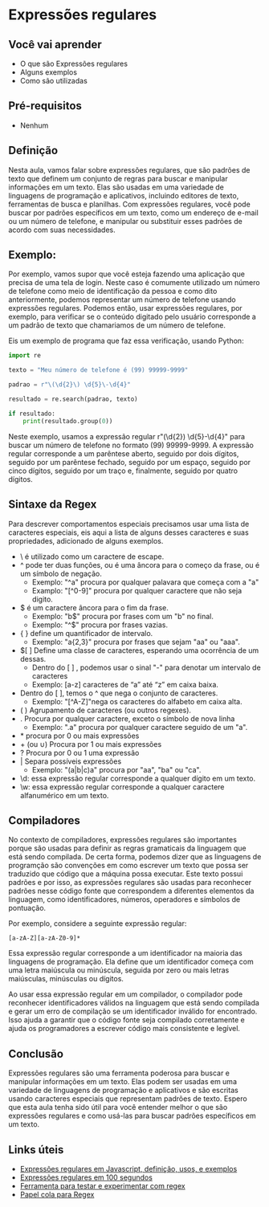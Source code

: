 # Expressões regulares

## Você vai aprender

* O que são Expressões regulares
* Alguns exemplos
* Como são utilizadas

## Pré-requisitos

* Nenhum

## Definição

Nesta aula, vamos falar sobre expressões regulares, que são padrões de texto que definem um conjunto de regras para buscar e manipular informações em um texto. Elas são usadas em uma variedade de linguagens de programação e aplicativos, incluindo editores de texto, ferramentas de busca e planilhas. Com expressões regulares, você pode buscar por padrões específicos em um texto, como um endereço de e-mail ou um número de telefone, e manipular ou substituir esses padrões de acordo com suas necessidades.

## Exemplo:

Por exemplo, vamos supor que você esteja fazendo uma aplicação que precisa de uma tela de login. Neste caso é comumente utilizado um número de telefone como meio de identificação da pessoa e como dito anteriormente, podemos representar um número de telefone usando expressões regulares. Podemos então, usar expressões regulares, por exemplo, para verificar se o conteúdo digitado pelo usuário corresponde a um padrão de texto que chamariamos de um número de telefone.

Eis um exemplo de programa que faz essa verificação, usando Python:

```python
import re

texto = "Meu número de telefone é (99) 99999-9999"

padrao = r"\(\d{2}\) \d{5}\-\d{4}"

resultado = re.search(padrao, texto)

if resultado:
    print(resultado.group(0))
```
Neste exemplo, usamos a expressão regular r"\(\d{2}\) \d{5}\-\d{4}" para buscar um número de telefone no formato (99) 99999-9999. A expressão regular corresponde a um parêntese aberto, seguido por dois dígitos, seguido por um parêntese fechado, seguido por um espaço, seguido por cinco dígitos, seguido por um traço e, finalmente, seguido por quatro dígitos.

## Sintaxe da Regex

Para descrever comportamentos especiais precisamos usar uma lista de caracteres especiais, eis aqui a lista 
de alguns desses caracteres e suas propriedades, adicionado de alguns exemplos.


* \ é utilizado como um caractere de escape.
* ^ pode ter duas funções, ou é uma âncora para o começo da frase, ou é um símbolo de negação.
    * Exemplo: "^a" procura por qualquer palavara que começa com a  "a"
    * Examplo: "[^0-9]" procura por qualquer caractere que não seja digito.
* $ é um caractere âncora para o fim da frase.
    * Exemplo: "b$" procura por frases com um "b" no final.
    * Exemplo: "^$" procura por frases vazias.
* { } define um quantificador de intervalo.
    * Exemplo: "a{2,3}" procura por frases que sejam "aa" ou "aaa".
* $\[ ] Define uma classe de caracteres, esperando uma ocorrência de um dessas.
    * Dentro do [ ] , podemos usar o sinal "-" para denotar um intervalo de caracteres
    * Exemplo: [a-z] caracteres de “a” até “z” em caixa baixa.
* Dentro do [ ], temos o ^ que nega o conjunto de caracteres.
    * Exemplo: "[^A-Z]"nega os caracteres do alfabeto em caixa alta.
* ( ) Agrupamento de caracteres (ou outros regexes).
* . Procura por qualquer caractere, exceto o símbolo de nova linha
    * Exemplo: ".a" procura por qualquer caractere seguido de um "a".
* \* procura por 0 ou mais expressões
* \+ (ou ∪) Procura por 1 ou mais expressões
* ? Procura por 0 ou 1 uma expressão
* | Separa possíveis expressões
    * Exemplo: "(a|b|c)a" procura por "aa", "ba" ou "ca".
* \d: essa expressão regular corresponde a qualquer dígito em um texto.
* \w: essa expressão regular corresponde a qualquer caractere alfanumérico em um texto.

## Compiladores

No contexto de compiladores, expressões regulares são importantes porque são usadas para definir as regras gramaticais da linguagem que está sendo compilada. De certa forma, podemos dizer que as linguagens de programção são convenções em como escrever um texto que possa ser traduzido que código que a máquina possa executar. Este texto possui padrões e por isso, as expressões regulares são usadas para reconhecer padrões nesse código fonte que correspondem a diferentes elementos da linguagem, como identificadores, números, operadores e símbolos de pontuação.

Por exemplo, considere a seguinte expressão regular:
``` 
[a-zA-Z][a-zA-Z0-9]*
```

Essa expressão regular corresponde a um identificador na maioria das linguagens de programação. Ela define que um identificador começa com uma letra maiúscula ou minúscula, seguida por zero ou mais letras maiúsculas, minúsculas ou dígitos.

Ao usar essa expressão regular em um compilador, o compilador pode reconhecer identificadores válidos na linguagem que está sendo compilada e gerar um erro de compilação se um identificador inválido for encontrado. Isso ajuda a garantir que o código fonte seja compilado corretamente e ajuda os programadores a escrever código mais consistente e legível.

## Conclusão
Expressões regulares são uma ferramenta poderosa para buscar e manipular informações em um texto. Elas podem ser usadas em uma variedade de linguagens de programação e aplicativos e são escritas usando caracteres especiais que representam padrões de texto. Espero que esta aula tenha sido útil para você entender melhor o que são expressões regulares e como usá-las para buscar padrões específicos em um texto.

## Links úteis

- [Expressões regulares em Javascript, definição, usos, e exemplos](https://developer.mozilla.org/pt-BR/docs/Web/JavaScript/Guide/Regular_Expressions)
- [Expressões regulares em 100 segundos](https://www.youtube.com/watch?v=sXQxhojSdZM)
- [Ferramenta para testar e experimentar com regex](https://regexr.com/)
- [Papel cola para Regex](https://fireship.io/lessons/regex-cheat-sheet-js/)
